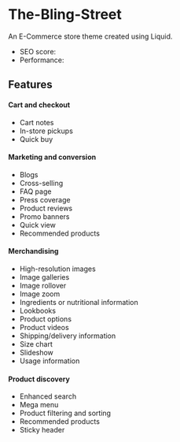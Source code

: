 # The-Bling-Street
An E-Commerce store theme created using Liquid. 

- SEO score:
- Performance:

## Features

#### Cart and checkout
-   Cart notes
-   In-store pickups
-   Quick buy

#### Marketing and conversion
-   Blogs
-   Cross-selling
-   FAQ page
-   Press coverage
-   Product reviews
-   Promo banners
-   Quick view
-   Recommended products

#### Merchandising

-   High-resolution images
-   Image galleries
-   Image rollover
-   Image zoom
-   Ingredients or nutritional information
-   Lookbooks
-   Product options
-   Product videos
-   Shipping/delivery information
-   Size chart
-   Slideshow
-   Usage information

#### Product discovery

-   Enhanced search
-   Mega menu
-   Product filtering and sorting
-   Recommended products
-   Sticky header
